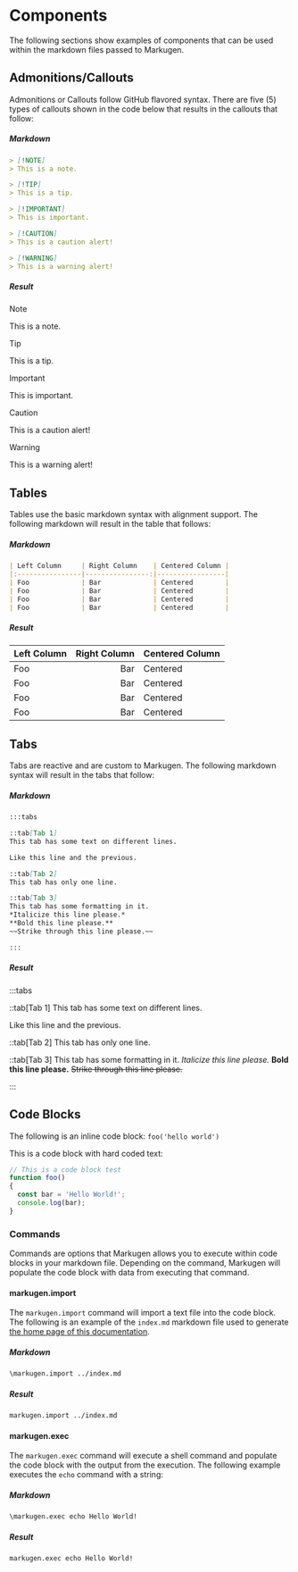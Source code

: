 # Components
The following sections show examples of components that can be used within
the markdown files passed to Markugen.

## Admonitions/Callouts
Admonitions or Callouts follow GitHub flavored syntax. There are five (5) types
of callouts shown in the code below that results in the callouts that follow:

##### Markdown
~~~md
> [!NOTE]
> This is a note.

> [!TIP]
> This is a tip.

> [!IMPORTANT]
> This is important.

> [!CAUTION]
> This is a caution alert!

> [!WARNING]
> This is a warning alert!
~~~

##### Result
> [!NOTE]
> This is a note.

> [!TIP]
> This is a tip.

> [!IMPORTANT]
> This is important.

> [!CAUTION]
> This is a caution alert!

> [!WARNING]
> This is a warning alert!

## Tables
Tables use the basic markdown syntax with alignment support. The following
markdown will result in the table that follows:

##### Markdown
~~~md
| Left Column     | Right Column    | Centered Column |
|:----------------|----------------:|-----------------|
| Foo             | Bar             | Centered        |
| Foo             | Bar             | Centered        |
| Foo             | Bar             | Centered        |
| Foo             | Bar             | Centered        |
~~~

##### Result
| Left Column     | Right Column    | Centered Column |
|:----------------|----------------:|-----------------|
| Foo             | Bar             | Centered        |
| Foo             | Bar             | Centered        |
| Foo             | Bar             | Centered        |
| Foo             | Bar             | Centered        |

## Tabs
Tabs are reactive and are custom to Markugen. The following markdown syntax
will result in the tabs that follow:

##### Markdown
~~~md
:::tabs

::tab[Tab 1]
This tab has some text on different lines.

Like this line and the previous.

::tab[Tab 2]
This tab has only one line.

::tab[Tab 3]
This tab has some formatting in it.
*Italicize this line please.*
**Bold this line please.**
~~Strike through this line please.~~

:::
~~~

##### Result
:::tabs

::tab[Tab 1]
This tab has some text on different lines.

Like this line and the previous.

::tab[Tab 2]
This tab has only one line.

::tab[Tab 3]
This tab has some formatting in it.
*Italicize this line please.*
**Bold this line please.**
~~Strike through this line please.~~

:::

## Code Blocks
The following is an inline code block: `foo('hello world')`

This is a code block with hard coded text:

~~~js
// This is a code block test
function foo()
{
  const bar = 'Hello World!';
  console.log(bar);
}
~~~

### Commands
Commands are options that Markugen allows you to execute within code blocks
in your markdown file. Depending on the command, Markugen will populate the code
block with data from executing that command.

#### markugen.import
The `markugen.import` command will import a text file into the code block. The
following is an example of the `index.md` markdown file used to generate 
[the home page of this documentation](../index.md).

##### Markdown
~~~sh
\markugen.import ../index.md
~~~

##### Result
~~~md
markugen.import ../index.md
~~~

#### markugen.exec
The `markugen.exec` command will execute a shell command and populate the code
block with the output from the execution. The following example executes the
`echo` command with a string:

##### Markdown
~~~bat
\markugen.exec echo Hello World!
~~~

##### Result
~~~
markugen.exec echo Hello World!
~~~
